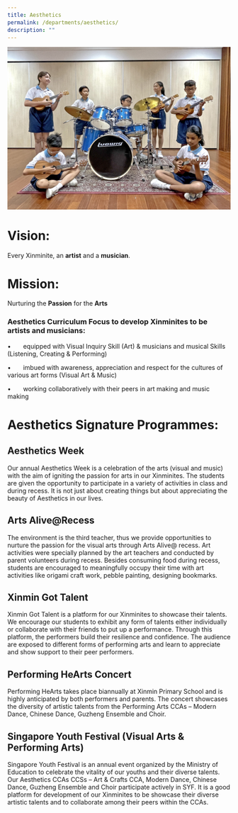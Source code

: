 ```yaml
---
title: Aesthetics
permalink: /departments/aesthetics/
description: ""
---
```

![](/images/Department%20Pics/aesthetics%20s.jpg)

# **Vision:**

Every Xinminite, an **artist** and a **musician**.

# **Mission:**

Nurturing the **Passion** for the **Arts**

### **Aesthetics Curriculum Focus to develop Xinminites to be artists and musicians:**

•       equipped with Visual Inquiry Skill (Art) & musicians and musical Skills (Listening, Creating & Performing)

•       imbued with awareness, appreciation and respect for the cultures of various art forms (Visual Art & Music)

•       working collaboratively with their peers in art making and music making

# **Aesthetics Signature Programmes:**

## **Aesthetics Week**

Our annual Aesthetics Week is a celebration of the arts (visual and music) with the aim of igniting the passion for arts in our Xinminites. The students are given the opportunity to participate in a variety of activities in class and during recess. It is not just about creating things but about appreciating the beauty of Aesthetics in our lives.

## **Arts Alive@Recess**

The environment is the third teacher, thus we provide opportunities to nurture the passion for the visual arts through Arts Alive@ recess. Art activities were specially planned by the art teachers and conducted by parent volunteers during recess. Besides consuming food during recess, students are encouraged to meaningfully occupy their time with art activities like origami craft work, pebble painting, designing bookmarks.

## **Xinmin Got Talent**

Xinmin Got Talent is a platform for our Xinminites to showcase their talents. We encourage our students to exhibit any form of talents either individually or collaborate with their friends to put up a performance. Through this platform, the performers build their resilience and confidence. The audience are exposed to different forms of performing arts and learn to appreciate and show support to their peer performers. 

## **Performing HeArts Concert**

Performing HeArts takes place biannually at Xinmin Primary School and is highly anticipated by both performers and parents. The concert showcases the diversity of artistic talents from the Performing Arts CCAs – Modern Dance, Chinese Dance, Guzheng Ensemble and Choir.

## **Singapore Youth Festival (Visual Arts & Performing Arts)**

Singapore Youth Festival is an annual event organized by the Ministry of Education to celebrate the vitality of our youths and their diverse talents. Our Aesthetics CCAs CCSs – Art & Crafts CCA, Modern Dance, Chinese Dance, Guzheng Ensemble and Choir participate actively in SYF. It is a good platform for development of our Xinminites to be showcase their diverse artistic talents and to collaborate among their peers within the CCAs.